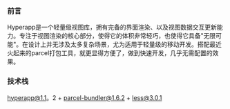 ### 前言
Hyperapp是一个轻量级视图库，拥有完备的界面渲染、以及视图数据交互更新能力。专注于视图渲染的核心部分，使得它的体积非常轻巧，也使得它具备"无限可能"。在设计上并无涉及太多复杂场景，尤为适用于轻量级的移动开发。搭配最近火起来的parcel打包工具，就更显得方便了，做到快速开发，几乎无需配置的效果。

### 技术栈
hyperapp@1.1。2 + parcel-bundler@1.6.2 + less@3.0.1

